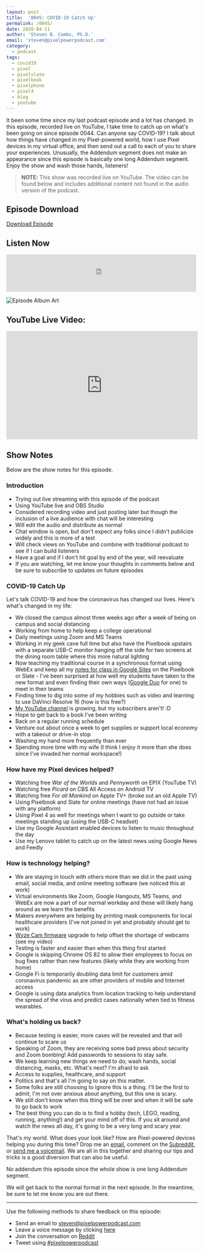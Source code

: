 ```yaml
---
layout: post
title:  '0045: COVID-19 Catch Up'
permalink: /0045/
date: 2020-04-11
author: 'Steven B. Combs, Ph.D.'
email: 'steven@pixelpowerpodcast.com'
category:
  - podcast
tags:
  - covid19
  - pixel
  - pixelslate
  - pixelbook
  - pixelphone
  - pixel4
  - blog
  - youtube
---
```


It been some time since my last podcast episode and a lot has changed. In this episode, recorded live on YouTube, I take time to catch up on what's been going on since episode 0044. Can anyone say COVID-19? I talk about how things have changed in my Pixel-powered world, how I use Pixel devices in my virtual office, and then send out a call to each of you to share your experiences. Unusually, the Addendum segment does not make an appearance since this episode is basically one long Addendum segment. Enjoy the show and wash those hands, listeners!

> **NOTE:** This show was recorded live on YouTube. The video can be found below and includes additional content not found in the audio version of the podcast.

## Episode Download

[Download Episode](https://s3-us-west-2.amazonaws.com/anchor-audio-bank/staging/2020-3-11/63708558-44100-2-e759751d4db6c.m4a)

## Listen Now

<p><iframe src="https://anchor.fm/pixelpowerpodcast/embed/episodes/0045-COVID-19-Catch-Up-ecltvt" height="98px" width="500px" frameborder="0" scrolling="no"></iframe></p>

![Episode Album Art](/images/album-art/2020/0045.png)

## YouTube Live Video:

<div style="position:relative;padding-top:56.25%;"><p><iframe src="https://www.youtube.com/embed/QrJHmdKQW3I" frameborder="0" allowfullscreen style="position:absolute;top:0;left:0;width:100%;height:100%;"></iframe></p></div>

## Show Notes

Below are the show notes for this episode.

### Introduction

* Trying out live streaming with this episode of the podcast
* Using YouTube live and OBS Studio
* Considered recording video and just posting later but though the inclusion of a live audience with chat will be interesting
* Will edit the audio and distribute as normal
* Chat window is open, but don't expect any folks since I didn't publicize widely and this is more of a test
* Will check views on YouTube and combine with traditional podcast to see if I can build listeners
* Have a goal and if I don't hit goal by end of the year, will reevaluate
* If you are watching, let me know your thoughts in comments below and be sure to subscribe to updates on future episodes

### COVID-19 Catch Up

Let's talk COVID-19 and how the coronavirus has changed our lives. Here's what's changed in my life:

* We closed the campus almost three weeks ago after a week of being on campus and social distancing
* Working from home to help keep a college operational
* Daily meetings using Zoom and MS Teams
* Working in my geek cave full time but also have the Pixelbook upstairs with a separate USB-C monitor hanging off the side for two screens at the dining room table where this more natural lighting
* Now teaching my traditional course in a synchronous format using WebEx and keep all my [notes for class in Google Sites](https://sites.google.com/site/stevencombs/home/instruction/design-thinking-in-technology) on the Pixelbook or Slate - I've been surprised at how well my students have taken to the new format and even finding their own ways ([Google Duo](https://duo.google.com) for one) to meet in their teams
* Finding time to dig into some of my hobbies such as video and learning to use DaVinci Resolve 16 (how is this free?)
* [My YouTube channel](https://www.youtube.com/user/stevencombs) is growing, but my subscribers aren't! :D
* Hope to get back to a book I've been writing
* Back on a regular running schedule
* Venture out about once a week to get supplies or support local economy with a takeout or drive-in stop
* Washing my hand more frequently than ever
* Spending more time with my wife (I think I enjoy it more than she does since I've invaded her normal workspace!)

### How have my Pixel devices helped?

* Watching free _War of the Worlds_ and _Pennyworth_ on EPIX (YouTube TV)
* Watching free _Picard_ on CBS All Access on Android TV
* Watching free _For all Mankind_ on Apple TV+ (broke out an old Apple TV)
* Using Pixelbook and Slate for online meetings (have not had an issue with any platform)
* Using Pixel 4 as well for meetings when I want to go outside or take meetings standing up (using the USB-C headset)
* Use my Google Assistant enabled devices to listen to music throughout the day
* Use my Lenovo tablet to catch up on the latest news using Google News and Feedly

### How is technology helping?

* We are staying in touch with others more than we did in the past using email, social media, and online meeting software (we noticed this at work)
* Virtual environments like Zoom, Google Hangouts, MS Teams, and WebEx are now a part of our normal workday and these will likely hang around as we learn the benefits
* Makers everywhere are helping by printing mask components for local healthcare providers (I've not joined in yet and probably should get to work)
* [Wyze Cam firmware](https://www.stevencombs.com/gadgets/2020/04/05/wyzecam-to-webcam.html) upgrade to help offset the shortage of webcams (see my video)
* Testing is faster and easier than when this thing first started
* Google is skipping Chrome OS 82 to allow their employees to focus on bug fixes rather than new features (likely while they are working from home)
* Google Fi is temporarily doubling data limit for customers amid coronavirus pandemic as are other providers of mobile and Internet access
* Google is using data analytics from location tracking to help understand the spread of the virus and predict cases nationally when tied to fitness wearables.

### What's holding us back?

* Because testing is easier, more cases will be revealed and that will continue to scare us
* Speaking of Zoom, they are receiving some bad press about security and Zoom bombing! Add passwords to sessions to stay safe.
* We keep learning new things we need to do; wash hands, social distancing, masks, etc. What's next? I'm afraid to ask
* Access to supplies, healthcare, and support
* Politics and that's all I'm going to say on this matter.
* Some folks are still choosing to ignore this is a thing. I'll be the first to admit, I'm not over anxious about anything, but this one is scary.
* We still don't know when this thing will be over and when it will be safe to go back to work
* The best thing you can do is to find a hobby (tech, LEGO, reading, running, anything!) and get your mind off of this. If you sit around and watch the news all day, it's going to be a very long and scary year.

That's my world. What does your look like? How are Pixel-powered devices helping you during this time? Drop me an [email](steven@pixelpowerpodcast.com), comment on the [Subreddit](https://www.reddit.com/r/pixelpowerpodcast/), or [send me a voicemail](https://anchor.fm/pixelpowerpodcast/message). We are all in this together and sharing our tips and tricks is a good diversion that can also be useful.

No addendum this episode since the whole show is one long Addendum segment.

We will get back to the normal format in the next episode. In the meantime, be sure to let me know you are out there.

----------

Use the following methods to share feedback on this episode:

* Send an email to <steven@pixelpowerpodcast.com>
* Leave a voice message by clicking [here](https://anchor.fm/pixelpowerpodcast/message)
* Join the conversation on [Reddit](https://www.reddit.com/r/pixelpowerpodcast/)
* Tweet using [#pixelpowerpodcast](https://twitter.com/search?q=%23pixelpowerpodcast&src=typed_query)
